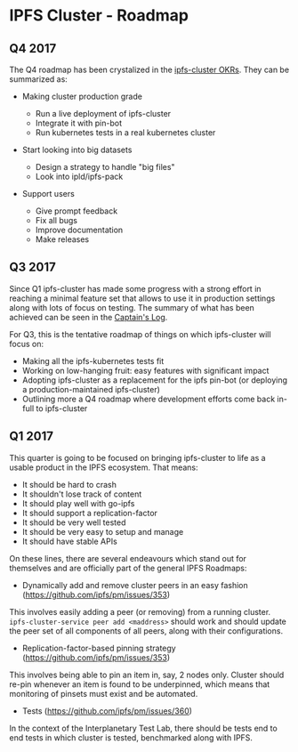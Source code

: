 # IPFS Cluster - Roadmap

## Q4 2017

The Q4 roadmap has been crystalized in the [ipfs-cluster OKRs](https://docs.google.com/spreadsheets/d/1rLxvRfdYohv-dhzVAo1xfeJOUa7uGfq6N_yyKw0iRw0/edit?usp=sharing). They can be summarized as:

* Making cluster production grade
  * Run a live deployment of ipfs-cluster
  * Integrate it with pin-bot
  * Run kubernetes tests in a real kubernetes cluster

* Start looking into big datasets
  * Design a strategy to handle "big files"
  * Look into ipld/ipfs-pack

* Support users
  * Give prompt feedback
  * Fix all bugs
  * Improve documentation
  * Make releases

## Q3 2017

Since Q1 ipfs-cluster has made some progress with a strong effort in reaching a minimal feature set that allows to use it in production settings along with lots of focus on testing. The summary of what has been achieved can be seen in the [Captain's Log](CAPTAIN.log.md).

For Q3, this is the tentative roadmap of things on which ipfs-cluster will focus on:

* Making all the ipfs-kubernetes tests fit
* Working on low-hanging fruit: easy features with significant impact
* Adopting ipfs-cluster as a replacement for the ipfs pin-bot (or deploying a production-maintained ipfs-cluster)
* Outlining more a Q4 roadmap where development efforts come back in-full to ipfs-cluster


## Q1 2017

This quarter is going to be focused on bringing ipfs-cluster to life as a usable product in the IPFS ecosystem. That means:

* It should be hard to crash
* It shouldn't lose track of content
* It should play well with go-ipfs
* It should support a replication-factor
* It should be very well tested
* It should be very easy to setup and manage
* It should have stable APIs

On these lines, there are several endeavours which stand out for themselves and are officially part of the general IPFS Roadmaps:

* Dynamically add and remove cluster peers in an easy fashion (https://github.com/ipfs/pm/issues/353)

This involves easily adding a peer (or removing) from a running cluster. `ipfs-cluster-service peer add <maddress>` should work and should update the peer set of all components of all peers, along with their configurations.

* Replication-factor-based pinning strategy (https://github.com/ipfs/pm/issues/353)

This involves being able to pin an item in, say, 2 nodes only. Cluster should re-pin whenever an item is found to be underpinned, which means that monitoring of pinsets must exist and be automated.

* Tests (https://github.com/ipfs/pm/issues/360)

In the context of the Interplanetary Test Lab, there should be tests end to end tests in which cluster is tested, benchmarked along with IPFS.
